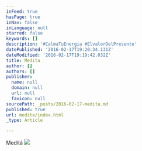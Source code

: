 ```yaml
---
inFeed: true
hasPage: true
inNav: false
inLanguage: null
starred: false
keywords: []
description: '#CalmaTuEnergia #ElvalorDelPresente'
datePublished: '2016-02-17T19:20:34.131Z'
dateModified: '2016-02-17T19:19:42.032Z'
title: Medita
author: []
authors: []
publisher:
  name: null
  domain: null
  url: null
  favicon: null
sourcePath: _posts/2016-02-17-medita.md
published: true
url: medita/index.html
_type: Article

---
```

Meditá
![](https://the-grid-user-content.s3-us-west-2.amazonaws.com/4a783cf1-793a-4ad5-a34d-808caa00f891.jpg)